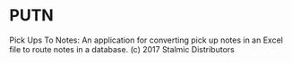 # PUTN
Pick Ups To Notes: An application for converting pick up notes in an Excel file to route notes in a database.
(c) 2017 Stalmic Distributors
